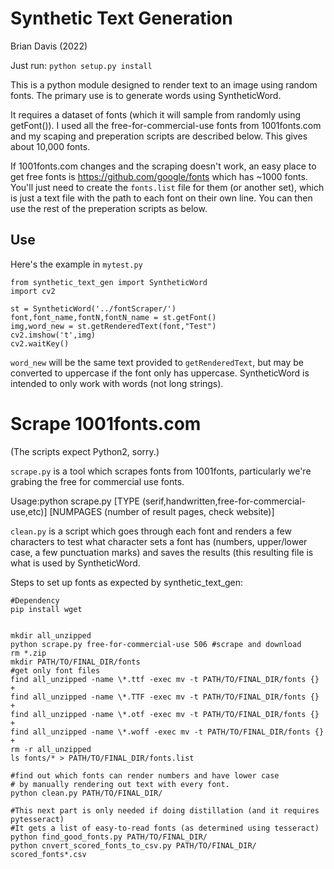 # Synthetic Text Generation

Brian Davis (2022)

Just run: `python setup.py install`

This is a python module designed to render text to an image using random fonts. The primary use is to generate words using SyntheticWord.

It requires a dataset of fonts (which it will sample from randomly using getFont()). I used all the free-for-commercial-use fonts from 1001fonts.com and my scaping and preperation scripts are described below. This gives about 10,000 fonts.

If 1001fonts.com changes and the scraping doesn't work, an easy place to get free fonts is https://github.com/google/fonts which has ~1000 fonts. You'll just need to create  the `fonts.list` file for them (or another set), which is just a text file with the path to each font on their own line. You can then use the rest of the preperation scripts as below.

## Use
Here's the example in `mytest.py`
```
from synthetic_text_gen import SyntheticWord
import cv2

st = SyntheticWord('../fontScraper/')
font,font_name,fontN,fontN_name = st.getFont()
img,word_new = st.getRenderedText(font,"Test")
cv2.imshow('t',img)
cv2.waitKey()
```

`word_new` will be the same text provided to `getRenderedText`, but may be converted to uppercase if the font only has uppercase.
SyntheticWord is intended to only work with words (not long strings).

# Scrape 1001fonts.com

(The scripts expect Python2, sorry.)

`scrape.py` is a tool which scrapes fonts from 1001fonts, particularly we're grabing the free for commercial use fonts.

Usage:python scrape.py [TYPE (serif,handwritten,free-for-commercial-use,etc)] [NUMPAGES (number of result pages, check website)]

`clean.py` is a script which goes through each font and renders a few characters to test what character sets a font has (numbers, upper/lower case, a few punctuation marks) and saves the results (this resulting file is what is used by SyntheticWord.

Steps to set up fonts as expected by synthetic_text_gen:
```
#Dependency
pip install wget


mkdir all_unzipped
python scrape.py free-for-commercial-use 506 #scrape and download
rm *.zip
mkdir PATH/TO/FINAL_DIR/fonts
#get only font files
find all_unzipped -name \*.ttf -exec mv -t PATH/TO/FINAL_DIR/fonts {} +
find all_unzipped -name \*.TTF -exec mv -t PATH/TO/FINAL_DIR/fonts {} +
find all_unzipped -name \*.otf -exec mv -t PATH/TO/FINAL_DIR/fonts {} +
find all_unzipped -name \*.woff -exec mv -t PATH/TO/FINAL_DIR/fonts {} +
rm -r all_unzipped
ls fonts/* > PATH/TO/FINAL_DIR/fonts.list

#find out which fonts can render numbers and have lower case
# by manually rendering out text with every font.
python clean.py PATH/TO/FINAL_DIR/ 

#This next part is only needed if doing distillation (and it requires pytesseract)
#It gets a list of easy-to-read fonts (as determined using tesseract)
python find_good_fonts.py PATH/TO/FINAL_DIR/
python cnvert_scored_fonts_to_csv.py PATH/TO/FINAL_DIR/ scored_fonts*.csv
```
